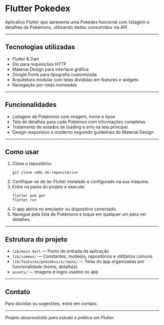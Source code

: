 # Flutter Pokedex

Aplicativo Flutter que apresenta uma Pokédex funcional com listagem e detalhes de Pokémons, utilizando dados consumidos via API.

---

## Tecnologias utilizadas

- Flutter & Dart
- Dio para requisições HTTP
- Material Design para interface gráfica
- Google Fonts para tipografia customizada
- Arquitetura modular com telas divididas em features e widgets
- Navegação por rotas nomeadas

---

## Funcionalidades

- Listagem de Pokémons com imagem, nome e tipos
- Tela de detalhes para cada Pokémon com informações completas
- Tratamento de estados de loading e erro na tela principal
- Design responsivo e moderno seguindo guidelines do Material Design

---

## Como usar

1. Clone o repositório:
   ```
   git clone <URL-do-repositório>
   ```
2. Certifique-se de ter Flutter instalado e configurado na sua máquina.
3. Entre na pasta do projeto e execute:
   ```
   flutter pub get
   flutter run
   ```
4. O app abrirá no emulador ou dispositivo conectado.
5. Navegue pela lista de Pokémons e toque em qualquer um para ver detalhes.

---

## Estrutura do projeto

- `lib/main.dart` — Ponto de entrada da aplicação
- `lib/common/` — Constantes, modelos, repositórios e utilitários comuns
- `lib/features/pokedexx/screens/` — Telas do app organizadas por funcionalidade (home, detalhes)
- `assets/` — Imagens e logos usados no app

---

## Contato

Para dúvidas ou sugestões, entre em contato.

---

*Projeto desenvolvido para estudo e prática em Flutter.*
